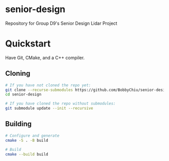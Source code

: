 # senior-design
Repository for Group D9's Senior Design Lidar Project

# Quickstart

Have Git, CMake, and a C++ compiler.

## Cloning

```sh
# If you have not cloned the repo yet:
git clone --recurse-submodules https://github.com/BobbyChiu/senior-design.git
cd senior-design

# If you have cloned the repo without submodules:
git submodule update --init --recursive
```

## Building

```sh
# Configure and generate
cmake -S . -B build

# Build
cmake --build build
```
